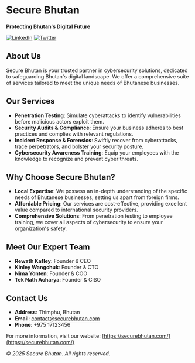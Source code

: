 # Secure Bhutan

**Protecting Bhutan's Digital Future**

[![LinkedIn](https://img.shields.io/badge/LinkedIn-Connect-blue)](https://www.linkedin.com/company/secure-bhutan)
[![Twitter](https://img.shields.io/badge/Twitter-Follow-blue)](https://twitter.com/securebhutan)

## About Us

Secure Bhutan is your trusted partner in cybersecurity solutions, dedicated to safeguarding Bhutan's digital landscape. We offer a comprehensive suite of services tailored to meet the unique needs of Bhutanese businesses.

## Our Services

- **Penetration Testing**: Simulate cyberattacks to identify vulnerabilities before malicious actors exploit them.
- **Security Audits & Compliance**: Ensure your business adheres to best practices and complies with relevant regulations.
- **Incident Response & Forensics**: Swiftly recover from cyberattacks, trace perpetrators, and bolster your security posture.
- **Cybersecurity Awareness Training**: Equip your employees with the knowledge to recognize and prevent cyber threats.

## Why Choose Secure Bhutan?

- **Local Expertise**: We possess an in-depth understanding of the specific needs of Bhutanese businesses, setting us apart from foreign firms.
- **Affordable Pricing**: Our services are cost-effective, providing excellent value compared to international security providers.
- **Comprehensive Solutions**: From penetration testing to employee training, we cover all aspects of cybersecurity to ensure your organization's safety.

## Meet Our Expert Team

- **Rewath Kafley**: Founder & CEO
- **Kinley Wangchuk**: Founder & CTO
- **Nima Yonten**: Founder & COO
- **Tek Nath Acharya**: Founder & CISO

## Contact Us

- **Address**: Thimphu, Bhutan
- **Email**: [contact@securebhutan.com](mailto:contact@securebhutan.com)
- **Phone**: +975 17123456

For more information, visit our website: [https://securebhutan.com/](https://securebhutan.com/)

*© 2025 Secure Bhutan. All rights reserved.*

